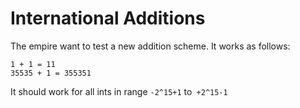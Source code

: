 # International Additions
The empire want to test a new addition scheme. It works as follows:

```
1 + 1 = 11
35535 + 1 = 355351
```

It should work for all ints in range `-2^15+1` to` +2^15-1`

